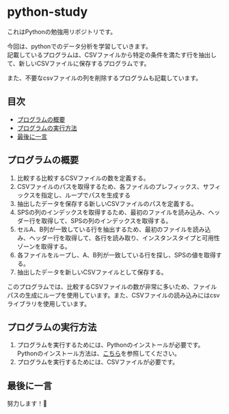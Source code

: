 # python-study<!-- omit in toc -->
これはPythonの勉強用リポジトリです。

今回は、pythonでのデータ分析を学習していきます。  
記載しているプログラムは、CSVファイルから特定の条件を満たす行を抽出して、新しいCSVファイルに保存するプログラムです。

また、不要なcsvファイルの列を削除するプログラムも記載しています。

## 目次<!-- omit in toc -->
- [プログラムの概要](#プログラムの概要)
- [プログラムの実行方法](#プログラムの実行方法)
- [最後に一言](#最後に一言)

## プログラムの概要
1. 比較する比較するCSVファイルの数を定義する。
2. CSVファイルのパスを取得するため、各ファイルのプレフィックス、サフィックスを指定し、ループでパスを生成する
3. 抽出したデータを保存する新しいCSVファイルのパスを定義する。
4. SPSの列のインデックスを取得するため、最初のファイルを読み込み、ヘッダー行を取得して、SPSの列のインデックスを取得する。
5. セルA、B列が一致している行を抽出するため、最初のファイルを読み込み、ヘッダー行を取得して、各行を読み取り、インスタンスタイプと可用性ゾーンを取得する。
6. 各ファイルをループし、A、B列が一致している行を探し、SPSの値を取得する。
7. 抽出したデータを新しいCSVファイルとして保存する。

このプログラムでは、比較するCSVファイルの数が非常に多いため、ファイルパスの生成にループを使用しています。また、CSVファイルの読み込みにはcsvライブラリを使用しています。

## プログラムの実行方法
1. プログラムを実行するためには、Pythonのインストールが必要です。  
   Pythonのインストール方法は、[こちら](https://www.python.jp/install/windows/install.html)を参照してください。
2. プログラムを実行するためには、CSVファイルが必要です。

## 最後に一言
努力します！💪